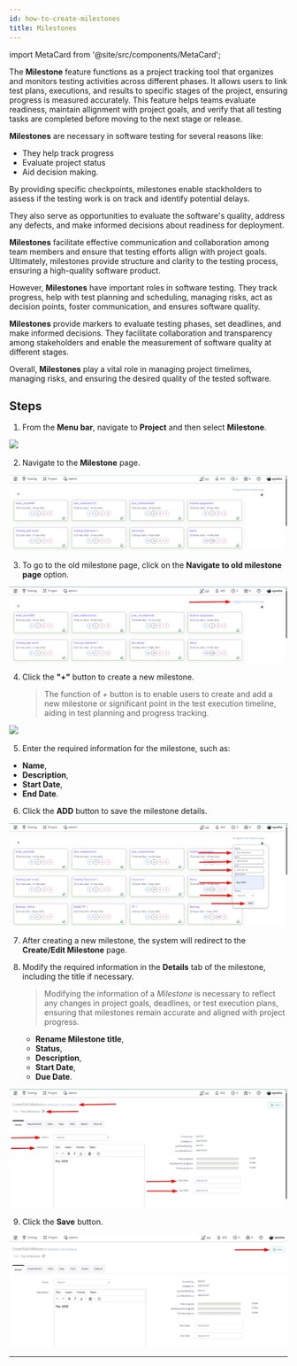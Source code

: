 ```yaml
---
id: how-to-create-milestones
title: Milestones
---
```


import MetaCard from '@site/src/components/MetaCard';

The **Milestone** feature functions as a project tracking tool that organizes and monitors testing activities across different phases. It allows users to link test plans, executions, and results to specific stages of the project, ensuring progress is measured accurately. This feature helps teams evaluate readiness, maintain allignment with project goals, and verify that all testing tasks are completed before moving to the next stage or release.


**Milestones** are necessary in software testing for several reasons like:  

* They help track progress
* Evaluate project status
* Aid decision making.

By providing specific checkpoints, milestones enable stackholders to assess if the testing work is on track and identify potential delays.  

They also serve as opportunities to evaluate the software's quality, address any defects, and make informed decisions about readiness for deployment.  

**Milestones** facilitate effective communication and collaboration among team members and ensure that testing efforts allign with project goals. Ultimately, milestones provide structure and clarity to the testing process, ensuring a high-quality software product.

However, **Milestones** have important roles in software testing. They track progress, help with test planning and scheduling, managing risks, act as decision points, foster communication, and ensures software quality.

**Milestones** provide markers to evaluate testing phases, set deadlines, and make informed decisions. They facilitate collaboration and transparency among stakeholders and enable the measurement of software quality at different stages. 

Overall, **Milestones** play a vital role in managing project timelimes, managing risks, and ensuring the desired quality of the tested software.

## Steps

1. From the **Menu bar**, navigate to **Project** and then select **Milestone**.

![](/img/how-tos/how-to-create-milestones/menu-bar.png)

2. Navigate to the **Milestone** page.

![](/img/how-tos/how-to-create-milestones/page-milestone.png)

3. To go to the old milestone page, click on the **Navigate to old milestone page** option.

![](/img/how-tos/how-to-create-milestones/old-milestone.png)

4. Click the **"+"** button to create a new milestone.
   > The function of *+* button is to enable users to create and add a new milestone or significant point in the test execution timeline, aiding in test planning and progress tracking.

![](/img/how-tos/how-to-create-milestones/new-milestone.png)

5. Enter the required information for the milestone, such as:
  - **Name**, 
  - **Description**, 
  - **Start Date**, 
  - **End Date**.

6. Click the **ADD** button to save the milestone details.

![](/img/how-tos/how-to-create-milestones/milestone-info.png)

7. After creating a new milestone, the system will redirect to the **Create/Edit Milestone** page.

8. Modify the required information in the **Details** tab of the milestone, including the title if necessary.
   > Modifying the information of a *Milestone* is necessary to reflect any changes in project goals, deadlines, or test execution plans, ensuring that milestones remain accurate and aligned with project progress.

   - **Rename Milestone title**,
   - **Status**,
   - **Description**,
   - **Start Date**,
   - **Due Date**.

![](/img/how-tos/how-to-create-milestones/edit-milestone.png)

9. Click the **Save** button.

![](/img/how-tos/how-to-create-milestones/modify-milestone.png)

---